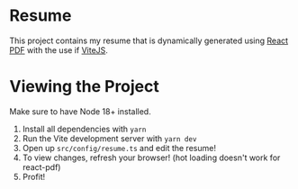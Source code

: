 # Resume

This project contains my resume that is dynamically generated using [React PDF](https://react-pdf.org/) with the use if [ViteJS](https://vitejs.dev).



# Viewing the Project

Make sure to have Node 18+ installed.

1. Install all dependencies with `yarn`
2. Run the Vite development server with `yarn dev`
3. Open up `src/config/resume.ts` and edit the resume!
4. To view changes, refresh your browser! (hot loading doesn't work for react-pdf)
5. Profit!
